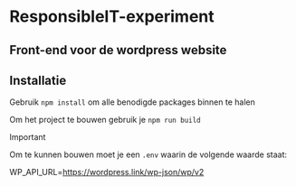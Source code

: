# ResponsibleIT-experiment

## Front-end voor de wordpress website

## Installatie
Gebruik `npm install` om alle benodigde packages binnen te halen

Om het project te bouwen gebruik je `npm run build`

> [!IMPORTANT]
> Om te kunnen bouwen moet je een `.env` waarin de volgende waarde staat:
>
> WP_API_URL=https://wordpress.link/wp-json/wp/v2
